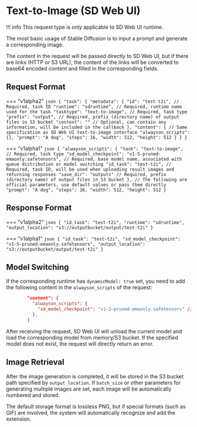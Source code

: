 # Text-to-Image (SD Web UI)

!!! info
    This request type is only applicable to SD Web UI runtime.

The most basic usage of Stable Diffusion is to input a prompt and generate a corresponding image.

The content in the request will be passed directly to SD Web UI, but if there are links (HTTP or S3 URL), the content of the links will be converted to base64 encoded content and filled in the corresponding fields.

## Request Format

=== "v1alpha2"
    ```json
    {
      "task": {
        "metadata": {
          "id": "test-t2i", // Required, task ID
          "runtime": "sdruntime", // Required, runtime name used for the task
          "tasktype": "text-to-image", // Required, task type
          "prefix": "output", // Required, prefix (directory name) of output files in S3 bucket
          "context": "" // Optional, can contain any information, will be included in the callback
        },
        "content": { // Same specification as SD Web UI text-to-image interface
          "alwayson_scripts": {},
          "prompt": "A dog",
          "steps": 16,
          "width": 512,
          "height": 512
        }
      }
    }
    ```

=== "v1alpha1"
    ```json
    {
        "alwayson_scripts": {
            "task": "text-to-image", // Required, task type
            "sd_model_checkpoint": "v1-5-pruned-emaonly.safetensors", // Required, base model name, associated with queue distribution or model switching
            "id_task": "test-t2i", // Required, task ID, will be used when uploading result images and returning responses
            "save_dir": "outputs" // Required, prefix (directory name) of output files in S3 bucket
        },
        // The following are official parameters, use default values or pass them directly
        "prompt": "A dog",
        "steps": 16,
        "width": 512,
        "height": 512
    }
    ```

## Response Format

=== "v1alpha2"
    ```json
    {
      "id_task": "test-t2i",
      "runtime": "sdruntime",
      "output_location": "s3://outputbucket/output/test-t2i"
    }
    ```

=== "v1alpha1"
    ```json
    {
      "id_task": "test-t2i",
      "sd_model_checkpoint": "v1-5-pruned-emaonly.safetensors",
      "output_location": "s3://outputbucket/output/test-t2i"
    }
    ```

## Model Switching

If the corresponding runtime has `dynamicModel: true` set, you need to add the following content in the `alwayson_scripts` of the request:

```json
        "content": {
          "alwayson_scripts": {
            "sd_model_checkpoint": "v1-5-pruned-emaonly.safetensors" //Put the model name here
          },
        }
```

After receiving the request, SD Web UI will unload the current model and load the corresponding model from memory/S3 bucket. If the specified model does not exist, the request will directly return an error.

## Image Retrieval

After the image generation is completed, it will be stored in the S3 bucket path specified by `output_location`. If `batch_size` or other parameters for generating multiple images are set, each image will be automatically numbered and stored.

The default storage format is lossless PNG, but if special formats (such as GIF) are involved, the system will automatically recognize and add the extension.